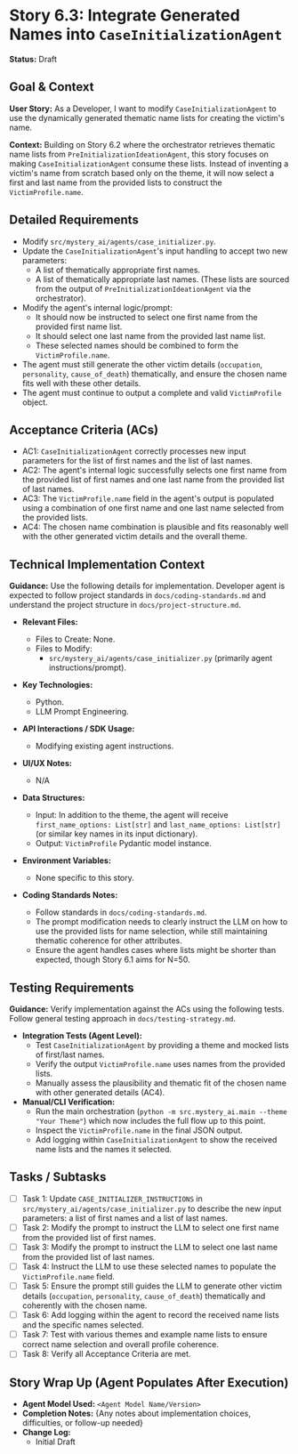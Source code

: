 # Story 6.3: Integrate Generated Names into `CaseInitializationAgent`

**Status:** Draft

## Goal & Context

**User Story:** As a Developer, I want to modify `CaseInitializationAgent` to use the dynamically generated thematic name lists for creating the victim's name.

**Context:** Building on Story 6.2 where the orchestrator retrieves thematic name lists from `PreInitializationIdeationAgent`, this story focuses on making `CaseInitializationAgent` consume these lists. Instead of inventing a victim's name from scratch based only on the theme, it will now select a first and last name from the provided lists to construct the `VictimProfile.name`.

## Detailed Requirements

- Modify `src/mystery_ai/agents/case_initializer.py`.
- Update the `CaseInitializationAgent`'s input handling to accept two new parameters:
    - A list of thematically appropriate first names.
    - A list of thematically appropriate last names.
    (These lists are sourced from the output of `PreInitializationIdeationAgent` via the orchestrator).
- Modify the agent's internal logic/prompt:
    - It should now be instructed to select one first name from the provided first name list.
    - It should select one last name from the provided last name list.
    - These selected names should be combined to form the `VictimProfile.name`.
- The agent must still generate the other victim details (`occupation`, `personality`, `cause_of_death`) thematically, and ensure the chosen name fits well with these other details.
- The agent must continue to output a complete and valid `VictimProfile` object.

## Acceptance Criteria (ACs)

- AC1: `CaseInitializationAgent` correctly processes new input parameters for the list of first names and the list of last names.
- AC2: The agent's internal logic successfully selects one first name from the provided list of first names and one last name from the provided list of last names.
- AC3: The `VictimProfile.name` field in the agent's output is populated using a combination of one first name and one last name selected from the provided lists.
- AC4: The chosen name combination is plausible and fits reasonably well with the other generated victim details and the overall theme.

## Technical Implementation Context

**Guidance:** Use the following details for implementation. Developer agent is expected to follow project standards in `docs/coding-standards.md` and understand the project structure in `docs/project-structure.md`.

- **Relevant Files:**
  - Files to Create: None.
  - Files to Modify:
    - `src/mystery_ai/agents/case_initializer.py` (primarily agent instructions/prompt).

- **Key Technologies:**
  - Python.
  - LLM Prompt Engineering.

- **API Interactions / SDK Usage:**
  - Modifying existing agent instructions.

- **UI/UX Notes:**
  - N/A

- **Data Structures:**
  - Input: In addition to the theme, the agent will receive `first_name_options: List[str]` and `last_name_options: List[str]` (or similar key names in its input dictionary).
  - Output: `VictimProfile` Pydantic model instance.

- **Environment Variables:**
  - None specific to this story.

- **Coding Standards Notes:**
  - Follow standards in `docs/coding-standards.md`.
  - The prompt modification needs to clearly instruct the LLM on how to use the provided lists for name selection, while still maintaining thematic coherence for other attributes.
  - Ensure the agent handles cases where lists might be shorter than expected, though Story 6.1 aims for N=50.

## Testing Requirements

**Guidance:** Verify implementation against the ACs using the following tests. Follow general testing approach in `docs/testing-strategy.md`.

- **Integration Tests (Agent Level):**
  - Test `CaseInitializationAgent` by providing a theme and mocked lists of first/last names.
  - Verify the output `VictimProfile.name` uses names from the provided lists.
  - Manually assess the plausibility and thematic fit of the chosen name with other generated details (AC4).
- **Manual/CLI Verification:**
  - Run the main orchestration (`python -m src.mystery_ai.main --theme "Your Theme"`) which now includes the full flow up to this point.
  - Inspect the `VictimProfile.name` in the final JSON output.
  - Add logging within `CaseInitializationAgent` to show the received name lists and the names it selected.

## Tasks / Subtasks

- [ ] Task 1: Update `CASE_INITIALIZER_INSTRUCTIONS` in `src/mystery_ai/agents/case_initializer.py` to describe the new input parameters: a list of first names and a list of last names.
- [ ] Task 2: Modify the prompt to instruct the LLM to select one first name from the provided list of first names.
- [ ] Task 3: Modify the prompt to instruct the LLM to select one last name from the provided list of last names.
- [ ] Task 4: Instruct the LLM to use these selected names to populate the `VictimProfile.name` field.
- [ ] Task 5: Ensure the prompt still guides the LLM to generate other victim details (`occupation`, `personality`, `cause_of_death`) thematically and coherently with the chosen name.
- [ ] Task 6: Add logging within the agent to record the received name lists and the specific names selected.
- [ ] Task 7: Test with various themes and example name lists to ensure correct name selection and overall profile coherence.
- [ ] Task 8: Verify all Acceptance Criteria are met.

## Story Wrap Up (Agent Populates After Execution)

- **Agent Model Used:** `<Agent Model Name/Version>`
- **Completion Notes:** {Any notes about implementation choices, difficulties, or follow-up needed}
- **Change Log:**
  - Initial Draft 
